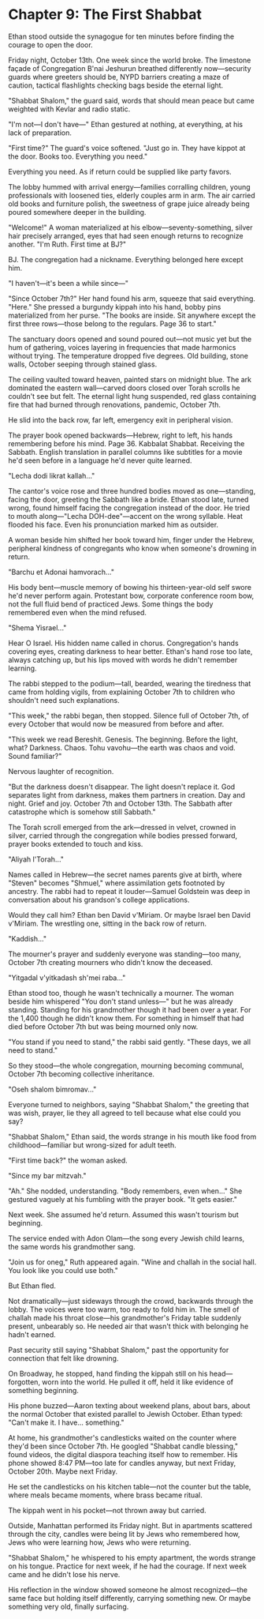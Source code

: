 # Chapter 9: The First Shabbat

Ethan stood outside the synagogue for ten minutes before finding the courage to open the door.

Friday night, October 13th. One week since the world broke. The limestone façade of Congregation B'nai Jeshurun breathed differently now—security guards where greeters should be, NYPD barriers creating a maze of caution, tactical flashlights checking bags beside the eternal light.

"Shabbat Shalom," the guard said, words that should mean peace but came weighted with Kevlar and radio static.

"I'm not—I don't have—" Ethan gestured at nothing, at everything, at his lack of preparation.

"First time?" The guard's voice softened. "Just go in. They have kippot at the door. Books too. Everything you need."

Everything you need. As if return could be supplied like party favors.

The lobby hummed with arrival energy—families corralling children, young professionals with loosened ties, elderly couples arm in arm. The air carried old books and furniture polish, the sweetness of grape juice already being poured somewhere deeper in the building.

"Welcome!" A woman materialized at his elbow—seventy-something, silver hair precisely arranged, eyes that had seen enough returns to recognize another. "I'm Ruth. First time at BJ?"

BJ. The congregation had a nickname. Everything belonged here except him.

"I haven't—it's been a while since—"

"Since October 7th?" Her hand found his arm, squeeze that said everything. "Here." She pressed a burgundy kippah into his hand, bobby pins materialized from her purse. "The books are inside. Sit anywhere except the first three rows—those belong to the regulars. Page 36 to start."

The sanctuary doors opened and sound poured out—not music yet but the hum of gathering, voices layering in frequencies that made harmonics without trying. The temperature dropped five degrees. Old building, stone walls, October seeping through stained glass.

The ceiling vaulted toward heaven, painted stars on midnight blue. The ark dominated the eastern wall—carved doors closed over Torah scrolls he couldn't see but felt. The eternal light hung suspended, red glass containing fire that had burned through renovations, pandemic, October 7th.

He slid into the back row, far left, emergency exit in peripheral vision.

The prayer book opened backwards—Hebrew, right to left, his hands remembering before his mind. Page 36. Kabbalat Shabbat. Receiving the Sabbath. English translation in parallel columns like subtitles for a movie he'd seen before in a language he'd never quite learned.

"Lecha dodi likrat kallah..."

The cantor's voice rose and three hundred bodies moved as one—standing, facing the door, greeting the Sabbath like a bride. Ethan stood late, turned wrong, found himself facing the congregation instead of the door. He tried to mouth along—"Lecha DOH-dee"—accent on the wrong syllable. Heat flooded his face. Even his pronunciation marked him as outsider.

A woman beside him shifted her book toward him, finger under the Hebrew, peripheral kindness of congregants who know when someone's drowning in return.

"Barchu et Adonai hamvorach..."

His body bent—muscle memory of bowing his thirteen-year-old self swore he'd never perform again. Protestant bow, corporate conference room bow, not the full fluid bend of practiced Jews. Some things the body remembered even when the mind refused.

"Shema Yisrael..."

Hear O Israel. His hidden name called in chorus. Congregation's hands covering eyes, creating darkness to hear better. Ethan's hand rose too late, always catching up, but his lips moved with words he didn't remember learning.

The rabbi stepped to the podium—tall, bearded, wearing the tiredness that came from holding vigils, from explaining October 7th to children who shouldn't need such explanations.

"This week," the rabbi began, then stopped. Silence full of October 7th, of every October that would now be measured from before and after.

"This week we read Bereshit. Genesis. The beginning. Before the light, what? Darkness. Chaos. Tohu vavohu—the earth was chaos and void. Sound familiar?"

Nervous laughter of recognition.

"But the darkness doesn't disappear. The light doesn't replace it. God separates light from darkness, makes them partners in creation. Day and night. Grief and joy. October 7th and October 13th. The Sabbath after catastrophe which is somehow still Sabbath."

The Torah scroll emerged from the ark—dressed in velvet, crowned in silver, carried through the congregation while bodies pressed forward, prayer books extended to touch and kiss.

"Aliyah l'Torah..."

Names called in Hebrew—the secret names parents give at birth, where "Steven" becomes "Shmuel," where assimilation gets footnoted by ancestry. The rabbi had to repeat it louder—Samuel Goldstein was deep in conversation about his grandson's college applications.

Would they call him? Ethan ben David v'Miriam. Or maybe Israel ben David v'Miriam. The wrestling one, sitting in the back row of return.

"Kaddish..."

The mourner's prayer and suddenly everyone was standing—too many, October 7th creating mourners who didn't know the deceased.

"Yitgadal v'yitkadash sh'mei raba..."

Ethan stood too, though he wasn't technically a mourner. The woman beside him whispered "You don't stand unless—" but he was already standing. Standing for his grandmother though it had been over a year. For the 1,400 though he didn't know them. For something in himself that had died before October 7th but was being mourned only now.

"You stand if you need to stand," the rabbi said gently. "These days, we all need to stand."

So they stood—the whole congregation, mourning becoming communal, October 7th becoming collective inheritance.

"Oseh shalom bimromav..."

Everyone turned to neighbors, saying "Shabbat Shalom," the greeting that was wish, prayer, lie they all agreed to tell because what else could you say?

"Shabbat Shalom," Ethan said, the words strange in his mouth like food from childhood—familiar but wrong-sized for adult teeth.

"First time back?" the woman asked.

"Since my bar mitzvah."

"Ah." She nodded, understanding. "Body remembers, even when..." She gestured vaguely at his fumbling with the prayer book. "It gets easier."

Next week. She assumed he'd return. Assumed this wasn't tourism but beginning.

The service ended with Adon Olam—the song every Jewish child learns, the same words his grandmother sang.

"Join us for oneg," Ruth appeared again. "Wine and challah in the social hall. You look like you could use both."

But Ethan fled.

Not dramatically—just sideways through the crowd, backwards through the lobby. The voices were too warm, too ready to fold him in. The smell of challah made his throat close—his grandmother's Friday table suddenly present, unbearably so. He needed air that wasn't thick with belonging he hadn't earned.

Past security still saying "Shabbat Shalom," past the opportunity for connection that felt like drowning.

On Broadway, he stopped, hand finding the kippah still on his head—forgotten, worn into the world. He pulled it off, held it like evidence of something beginning.

His phone buzzed—Aaron texting about weekend plans, about bars, about the normal October that existed parallel to Jewish October. Ethan typed: "Can't make it. I have... something."

At home, his grandmother's candlesticks waited on the counter where they'd been since October 7th. He googled "Shabbat candle blessing," found videos, the digital diaspora teaching itself how to remember. His phone showed 8:47 PM—too late for candles anyway, but next Friday, October 20th. Maybe next Friday.

He set the candlesticks on his kitchen table—not the counter but the table, where meals became moments, where brass became ritual.

The kippah went in his pocket—not thrown away but carried.

Outside, Manhattan performed its Friday night. But in apartments scattered through the city, candles were being lit by Jews who remembered how, Jews who were learning how, Jews who were returning.

"Shabbat Shalom," he whispered to his empty apartment, the words strange on his tongue. Practice for next week, if he had the courage. If next week came and he didn't lose his nerve.

His reflection in the window showed someone he almost recognized—the same face but holding itself differently, carrying something new. Or maybe something very old, finally surfacing.